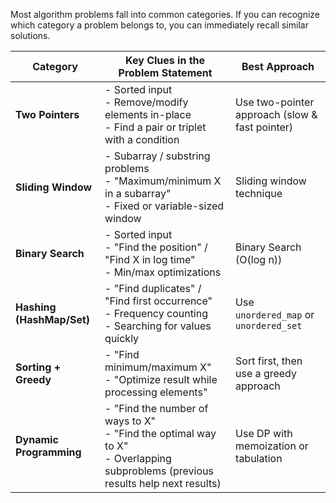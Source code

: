 
Most algorithm problems fall into common categories. If you can recognize which category a problem belongs to, you can immediately recall similar solutions.


<table>
  <thead>
    <tr>
      <th>Category</th>
      <th>Key Clues in the Problem Statement</th>
      <th>Best Approach</th>
    </tr>
  </thead>
  <tbody>
    <tr>
      <td><strong>Two Pointers</strong></td>
      <td>
        - Sorted input <br>
        - Remove/modify elements in-place <br>
        - Find a pair or triplet with a condition
      </td>
      <td>Use two-pointer approach (slow & fast pointer)</td>
    </tr>
    <tr>
      <td><strong>Sliding Window</strong></td>
      <td>
        - Subarray / substring problems <br>
        - "Maximum/minimum X in a subarray" <br>
        - Fixed or variable-sized window
      </td>
      <td>Sliding window technique</td>
    </tr>
    <tr>
      <td><strong>Binary Search</strong></td>
      <td>
        - Sorted input <br>
        - "Find the position" / "Find X in log time" <br>
        - Min/max optimizations
      </td>
      <td>Binary Search (O(log n))</td>
    </tr>
    <tr>
      <td><strong>Hashing (HashMap/Set)</strong></td>
      <td>
        - "Find duplicates" / "Find first occurrence" <br>
        - Frequency counting <br>
        - Searching for values quickly
      </td>
      <td>Use <code>unordered_map</code> or <code>unordered_set</code></td>
    </tr>
    <tr>
      <td><strong>Sorting + Greedy</strong></td>
      <td>
        - "Find minimum/maximum X" <br>
        - "Optimize result while processing elements"
      </td>
      <td>Sort first, then use a greedy approach</td>
    </tr>
    <tr>
      <td><strong>Dynamic Programming</strong></td>
      <td>
        - "Find the number of ways to X" <br>
        - "Find the optimal way to X" <br>
        - Overlapping subproblems (previous results help next results)
      </td>
      <td>Use DP with memoization or tabulation</td>
    </tr>
  </tbody>
</table>
